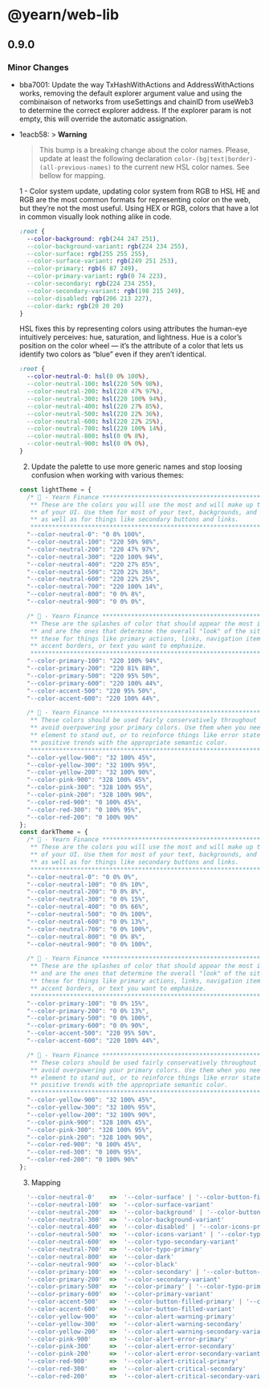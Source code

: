 # @yearn/web-lib

## 0.9.0

### Minor Changes

- bba7001: Update the way TxHashWithActions and AddressWithActions works, removing the default explorer argument value and using the combinaison of networks from useSettings and chainID from useWeb3 to determine the correct explorer address. If the explorer param is not empty, this will override the automatic assignation.
- 1eacb58: > **Warning**

  > This bump is a breaking change about the color names. Please, update at least the following declaration `color-(bg|text|border)-(all-previous-names)` to the current new HSL color names. See bellow for mapping.

  1 - Color system update, updating color system from RGB to HSL
  HE and RGB are the most common formats for representing color on the web, but they’re not the most useful.
  Using HEX or RGB, colors that have a lot in common visually look nothing alike in code.

  ```css
  :root {
  	--color-background: rgb(244 247 251),
  	--color-background-variant: rgb(224 234 255),
  	--color-surface: rgb(255 255 255),
  	--color-surface-variant: rgb(249 251 253),
  	--color-primary: rgb(6 87 249),
  	--color-primary-variant: rgb(0 74 223),
  	--color-secondary: rgb(224 234 255),
  	--color-secondary-variant: rgb(198 215 249),
  	--color-disabled: rgb(206 213 227),
  	--color-dark: rgb(20 20 20)
  }
  ```

  HSL fixes this by representing colors using attributes the human-eye intuitively perceives: hue, saturation, and lightness.
  Hue is a color’s position on the color wheel — it’s the attribute of a color that lets us identify two colors as “blue” even if they aren’t identical.

  ```css
  :root {
  	--color-neutral-0: hsl(0 0% 100%),
  	--color-neutral-100: hsl(220 50% 98%),
  	--color-neutral-200: hsl(220 47% 97%),
  	--color-neutral-300: hsl(220 100% 94%),
  	--color-neutral-400: hsl(220 27% 85%),
  	--color-neutral-500: hsl(220 22% 36%),
  	--color-neutral-600: hsl(220 22% 25%),
  	--color-neutral-700: hsl(220 100% 14%),
  	--color-neutral-800: hsl(0 0% 8%),
  	--color-neutral-900: hsl(0 0% 0%),
  }
  ```

  2. Update the palette to use more generic names and stop loosing confusion when working with various themes:

  ```ts
  const lightTheme = {
    /* 🔵 - Yearn Finance ******************************************************
     **	These are the colors you will use the most and will make up the majority
     **	of your UI. Use them for most of your text, backgrounds, and borders,
     **	as well as for things like secondary buttons and links.
     **************************************************************************/
    "--color-neutral-0": "0 0% 100%",
    "--color-neutral-100": "220 50% 98%",
    "--color-neutral-200": "220 47% 97%",
    "--color-neutral-300": "220 100% 94%",
    "--color-neutral-400": "220 27% 85%",
    "--color-neutral-500": "220 22% 36%",
    "--color-neutral-600": "220 22% 25%",
    "--color-neutral-700": "220 100% 14%",
    "--color-neutral-800": "0 0% 8%",
    "--color-neutral-900": "0 0% 0%",

    /* 🔵 - Yearn Finance ******************************************************
     **	These are the splashes of color that should appear the most in your UI,
     **	and are the ones that determine the overall "look" of the site. Use
     **	these for things like primary actions, links, navigation items, icons,
     **	accent borders, or text you want to emphasize.
     **************************************************************************/
    "--color-primary-100": "220 100% 94%",
    "--color-primary-200": "220 81% 88%",
    "--color-primary-500": "220 95% 50%",
    "--color-primary-600": "220 100% 44%",
    "--color-accent-500": "220 95% 50%",
    "--color-accent-600": "220 100% 44%",

    /* 🔵 - Yearn Finance ******************************************************
     **	These colors should be used fairly conservatively throughout your UI to
     **	avoid overpowering your primary colors. Use them when you need an
     **	element to stand out, or to reinforce things like error states or
     **	positive trends with the appropriate semantic color.
     **************************************************************************/
    "--color-yellow-900": "32 100% 45%",
    "--color-yellow-300": "32 100% 95%",
    "--color-yellow-200": "32 100% 90%",
    "--color-pink-900": "328 100% 45%",
    "--color-pink-300": "328 100% 95%",
    "--color-pink-200": "328 100% 90%",
    "--color-red-900": "0 100% 45%",
    "--color-red-300": "0 100% 95%",
    "--color-red-200": "0 100% 90%"
  };
  const darkTheme = {
    /* 🔵 - Yearn Finance ******************************************************
     **	These are the colors you will use the most and will make up the majority
     **	of your UI. Use them for most of your text, backgrounds, and borders,
     **	as well as for things like secondary buttons and links.
     **************************************************************************/
    "--color-neutral-0": "0 0% 0%",
    "--color-neutral-100": "0 0% 10%",
    "--color-neutral-200": "0 0% 8%",
    "--color-neutral-300": "0 0% 15%",
    "--color-neutral-400": "0 0% 66%",
    "--color-neutral-500": "0 0% 100%",
    "--color-neutral-600": "0 0% 13%",
    "--color-neutral-700": "0 0% 100%",
    "--color-neutral-800": "0 0% 8%",
    "--color-neutral-900": "0 0% 100%",

    /* 🔵 - Yearn Finance ******************************************************
     **	These are the splashes of color that should appear the most in your UI,
     **	and are the ones that determine the overall "look" of the site. Use
     **	these for things like primary actions, links, navigation items, icons,
     **	accent borders, or text you want to emphasize.
     **************************************************************************/
    "--color-primary-100": "0 0% 15%",
    "--color-primary-200": "0 0% 13%",
    "--color-primary-500": "0 0% 100%",
    "--color-primary-600": "0 0% 90%",
    "--color-accent-500": "220 95% 50%",
    "--color-accent-600": "220 100% 44%",

    /* 🔵 - Yearn Finance ******************************************************
     **	These colors should be used fairly conservatively throughout your UI to
     **	avoid overpowering your primary colors. Use them when you need an
     **	element to stand out, or to reinforce things like error states or
     **	positive trends with the appropriate semantic color.
     **************************************************************************/
    "--color-yellow-900": "32 100% 45%",
    "--color-yellow-300": "32 100% 95%",
    "--color-yellow-200": "32 100% 90%",
    "--color-pink-900": "328 100% 45%",
    "--color-pink-300": "328 100% 95%",
    "--color-pink-200": "328 100% 90%",
    "--color-red-900": "0 100% 45%",
    "--color-red-300": "0 100% 95%",
    "--color-red-200": "0 100% 90%"
  };
  ```

  3. Mapping

  ```ts
  	'--color-neutral-0'    =>  '--color-surface' | '--color-button-filled-text' | '--color-button-outlined-primary'
  	'--color-neutral-100'  =>  '--color-surface-variant'
  	'--color-neutral-200'  =>  '--color-background' | '--color-button-disabled-primary'
  	'--color-neutral-300'  =>  '--color-background-variant'
  	'--color-neutral-400'  =>  '--color-disabled' | '--color-icons-primary' | '--color-typo-off' | '--color-disabled-text'
  	'--color-neutral-500'  =>  '--color-icons-variant' | '--color-typo-secondary'
  	'--color-neutral-600'  =>  '--color-typo-secondary-variant'
  	'--color-neutral-700'  =>  '--color-typo-primary'
  	'--color-neutral-800'  =>  '--color-dark'
  	'--color-neutral-900'  =>  '--color-black'
  	'--color-primary-100'  =>  '--color-secondary' | '--color-button-outlined-variant'
  	'--color-primary-200'  =>  '--color-secondary-variant'
  	'--color-primary-500'  =>  '--color-primary' | '--color-typo-primary-variant'
  	'--color-primary-600'  =>  '--color-primary-variant'
  	'--color-accent-500'   =>  '--color-button-filled-primary' | '--color-button-outlined-text'
  	'--color-accent-600'   =>  '--color-button-filled-variant'
  	'--color-yellow-900'   =>  '--color-alert-warning-primary'
  	'--color-yellow-300'   =>  '--color-alert-warning-secondary'
  	'--color-yellow-200'   =>  '--color-alert-warning-secondary-variant'
  	'--color-pink-900'     =>  '--color-alert-error-primary'
  	'--color-pink-300'     =>  '--color-alert-error-secondary'
  	'--color-pink-200'     =>  '--color-alert-error-secondary-variant'
  	'--color-red-900'      =>  '--color-alert-critical-primary'
  	'--color-red-300'      =>  '--color-alert-critical-secondary'
  	'--color-red-200'      =>  '--color-alert-critical-secondary-variant'
  ```
